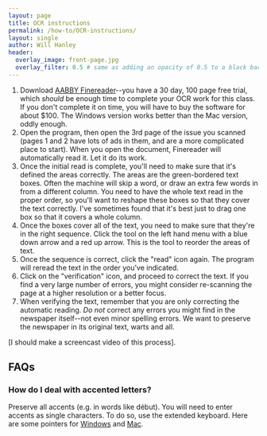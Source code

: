 ```yaml
---
layout: page
title: OCR instructions
permalink: /how-to/OCR-instructions/
layout: single
author: Will Hanley
header:
  overlay_image: front-page.jpg
  overlay_filter: 0.5 # same as adding an opacity of 0.5 to a black background
---
```


1. Download [AABBY Finereader](http://trial.abbyyusa.com/download-fr12pro)--you have a 30 day, 100 page free trial, which *should* be enough time to complete your OCR work for this class. If you don't complete it on time, you will have to buy the software for about $100. The Windows version works better than the Mac version, oddly enough.
2. Open the program, then open the 3rd page of the issue you scanned (pages 1 and 2 have lots of ads in them, and are a more complicated place to start). When you open the document, Finereader will automatically read it. Let it do its work.
3. Once the initial read is complete, you'll need to make sure that it's defined the areas correctly. The areas are the green-bordered text boxes. Often the machine will skip a word, or draw an extra few words in from a different column. You need to have the whole text read in the proper order, so you'll want to reshape these boxes so that they cover the text correctly. I've sometimes found that it's best just to drag one box so that it covers a whole column.
4. Once the boxes cover all of the text, you need to make sure that they're in the right sequence. Click the tool on the left hand menu with a blue down arrow and a red up arrow. This is the tool to reorder the areas of text.
5. Once the sequence is correct, click the "read" icon again. The program will reread the text in the order you've indicated. 
6. Click on the "verification" icon, and proceed to correct the text. If you find a very large number of errors, you might consider re-scanning the page at a higher resolution or a better focus.
7. When verifying the text, remember that you are only correcting the automatic reading. *Do not* correct any errors you might find in the newspaper itself--not even minor spelling errors. We want to preserve the newspaper in its original text, warts and all.

[I should make a screencast video of this process].

## FAQs

### How do I deal with accented letters?

Preserve all accents (e.g. in words like début). You will need to enter accents as single characters. To do so, use the extended keyboard. Here are some pointers for [Windows](https://kb.iu.edu/d/aihp) and [Mac](http://symbolcodes.tlt.psu.edu/accents/codemac.html).